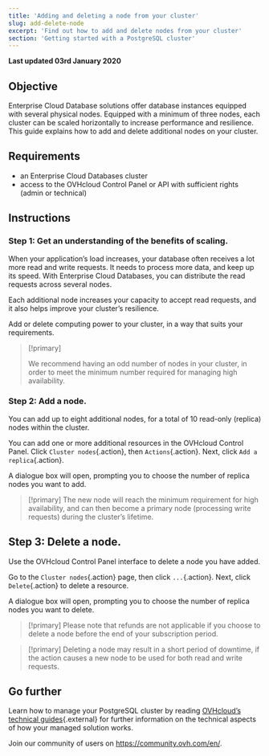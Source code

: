 ```yaml
---
title: 'Adding and deleting a node from your cluster'
slug: add-delete-node
excerpt: 'Find out how to add and delete nodes from your cluster'
section: 'Getting started with a PostgreSQL cluster'
---
```


**Last updated 03rd January 2020**

## Objective
Enterprise Cloud Database solutions offer database instances equipped with several physical nodes.
Equipped with a minimum of three nodes, each cluster can be scaled horizontally to increase performance and resilience.
This guide explains how to add and delete additional nodes on your cluster.


## Requirements
- an Enterprise Cloud Databases cluster
- access to the OVHcloud Control Panel or API with sufficient rights (admin or technical)


## Instructions

### Step 1: Get an understanding of the benefits of scaling.
When your application’s load increases, your database often receives a lot more read and write requests. It needs to process more data, and keep up its speed. With Enterprise Cloud Databases, you can distribute the read requests across several nodes.

Each additional node increases your capacity to accept read requests, and it also helps improve your cluster’s resilience.

Add or delete computing power to your cluster, in a way that suits your requirements.

> [!primary]
>
> We recommend having an odd number of nodes in your cluster, in order to meet the minimum number required for managing high availability.
>


### Step 2: Add a node.
You can add up to eight additional nodes, for a total of 10 read-only (replica) nodes within the cluster.

You can add one or more additional resources in the OVHcloud Control Panel. Click `Cluster nodes`{.action}, then `Actions`{.action}. Next, click `Add a replica`{.action}.

A dialogue box will open, prompting you to choose the number of replica nodes you want to add.

> [!primary]
> The new node will reach the minimum requirement for high availability, and can then become a primary node (processing write requests) during the cluster’s lifetime.
>


## Step 3: Delete a node.
Use the OVHcloud Control Panel interface to delete a node you have added.

Go to the `Cluster nodes`{.action} page, then click `...`{.action}. Next, click `Delete`{.action} to delete a resource. 

A dialogue box will open, prompting you to choose the number of replica nodes you want to delete.

> [!primary]
> Please note that refunds are not applicable if you choose to delete a node before the end of your subscription period.
>

> [!primary]
> Deleting a node may result in a short period of downtime, if the action causes a new node to be used for both read and write requests.
>

## Go further

Learn how to manage your PostgreSQL cluster by reading [OVHcloud’s technical guides](../enterprise-cloud-databases/){.external} for further information on the technical aspects of how your managed solution works.

Join our community of users on <https://community.ovh.com/en/>.
